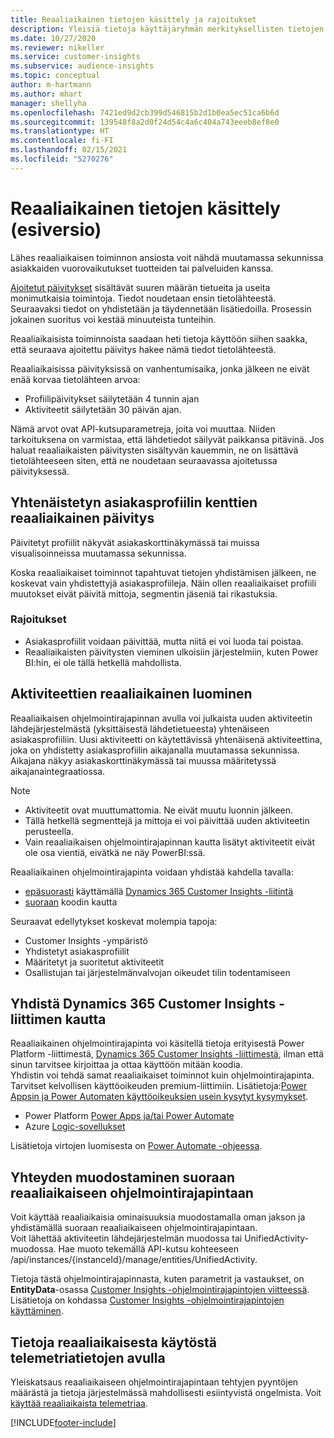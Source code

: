 ```yaml
---
title: Reaaliaikainen tietojen käsittely ja rajoitukset
description: Yleisiä tietoja käyttäjäryhmän merkityksellisten tietojen reaaliaikaisista ominaisuuksista
ms.date: 10/27/2020
ms.reviewer: nikeller
ms.service: customer-insights
ms.subservice: audience-insights
ms.topic: conceptual
author: m-hartmann
ms.author: mhart
manager: shellyha
ms.openlocfilehash: 7421ed9d2cb399d546815b2d1b0ea5ec51ca6b6d
ms.sourcegitcommit: 139548f8a2d0f24d54c4a6c404a743eeeb8ef8e0
ms.translationtype: HT
ms.contentlocale: fi-FI
ms.lasthandoff: 02/15/2021
ms.locfileid: "5270276"
---
```

# <a name="real-time-data-ingestion-preview"></a>Reaaliaikainen tietojen käsittely (esiversio)

Lähes reaaliaikaisen toiminnon ansiosta voit nähdä muutamassa sekunnissa asiakkaiden vuorovaikutukset tuotteiden tai palveluiden kanssa.

[Ajoitetut päivitykset](system.md#schedule-tab) sisältävät suuren määrän tietueita ja useita monimutkaisia toimintoja. Tiedot noudetaan ensin tietolähteestä. Seuraavaksi tiedot on yhdistetään ja täydennetään lisätiedoilla. Prosessin jokainen suoritus voi kestää minuuteista tunteihin.

Reaaliaikaisista toiminnoista saadaan heti tietoja käyttöön siihen saakka, että seuraava ajoitettu päivitys hakee nämä tiedot tietolähteestä.

Reaaliaikaisissa päivityksissä on vanhentumisaika, jonka jälkeen ne eivät enää korvaa tietolähteen arvoa:

- Profiilipäivitykset säilytetään 4 tunnin ajan
- Aktiviteetit säilytetään 30 päivän ajan.

Nämä arvot ovat API-kutsuparametreja, joita voi muuttaa. Niiden tarkoituksena on varmistaa, että lähdetiedot säilyvät paikkansa pitävinä. Jos haluat reaaliaikaisten päivitysten sisältyvän kauemmin, ne on lisättävä tietolähteeseen siten, että ne noudetaan seuraavassa ajoitetussa päivityksessä.

## <a name="real-time-update-of-the-unified-customer-profile-fields"></a>Yhtenäistetyn asiakasprofiilin kenttien reaaliaikainen päivitys

Päivitetyt profiilit näkyvät asiakaskorttinäkymässä tai muissa visualisoinneissa muutamassa sekunnissa.

Koska reaaliaikaiset toiminnot tapahtuvat tietojen yhdistämisen jälkeen, ne koskevat vain yhdistettyjä asiakasprofiileja. Näin ollen reaaliaikaiset profiili muutokset eivät päivitä mittoja, segmentin jäseniä tai rikastuksia.

### <a name="limitations"></a>Rajoitukset

- Asiakasprofiilit voidaan päivittää, mutta niitä ei voi luoda tai poistaa.
- Reaaliaikaisten päivitysten vieminen ulkoisiin järjestelmiin, kuten Power BI:hin, ei ole tällä hetkellä mahdollista.

## <a name="real-time-creation-of-activities"></a>Aktiviteettien reaaliaikainen luominen

Reaaliaikaisen ohjelmointirajapinnan avulla voi julkaista uuden aktiviteetin lähdejärjestelmästä (yksittäisestä lähdetietueesta) yhtenäiseen asiakasprofiiliin. Uusi aktiviteetti on käytettävissä yhtenäisenä aktiviteettina, joka on yhdistetty asiakasprofiilin aikajanalla muutamassa sekunnissa. Aikajana näkyy asiakaskorttinäkymässä tai muussa määritetyssä aikajanaintegraatiossa.

> [!NOTE]
>
> - Aktiviteetit ovat muuttumattomia. Ne eivät muutu luonnin jälkeen.
> - Tällä hetkellä segmenttejä ja mittoja ei voi päivittää uuden aktiviteetin perusteella.
> - Vain reaaliaikaisen ohjelmointirajapinnan kautta lisätyt aktiviteetit eivät ole osa vientiä, eivätkä ne näy PowerBI:ssä.

Reaaliaikainen ohjelmointirajapinta voidaan yhdistää kahdella tavalla:

- [epäsuorasti](#connect-via-the-dynamics-365-customer-insights-connector) käyttämällä [Dynamics 365 Customer Insights -liitintä](https://docs.microsoft.com/connectors/customerinsights/)
- [suoraan](#connect-directly-to-the-real-time-api) koodin kautta

Seuraavat edellytykset koskevat molempia tapoja:

- Customer Insights -ympäristö
- Yhdistetyt asiakasprofiilit
- Määritetyt ja suoritetut aktiviteetit
- Osallistujan tai järjestelmänvalvojan oikeudet tilin todentamiseen

## <a name="connect-via-the-dynamics-365-customer-insights-connector"></a>Yhdistä Dynamics 365 Customer Insights -liittimen kautta

Reaaliaikainen ohjelmointirajapinta voi käsitellä tietoja erityisestä Power Platform -liittimestä, [Dynamics 365 Customer Insights -liittimestä](https://docs.microsoft.com/connectors/customerinsights/), ilman että sinun tarvitsee kirjoittaa ja ottaa käyttöön mitään koodia.    
Yhdistin voi tehdä samat reaaliaikaiset toiminnot kuin ohjelmointirajapinta. Tarvitset kelvollisen käyttöoikeuden premium-liittimiin. Lisätietoja:[Power Appsin ja Power Automaten käyttöoikeuksien usein kysytyt kysymykset](https://docs.microsoft.com/power-platform/admin/powerapps-flow-licensing-faq).

- Power Platform [Power Apps ja/tai Power Automate](https://docs.microsoft.com/connectors/)
- Azure [Logic-sovellukset](https://docs.microsoft.com/azure/connectors/apis-list)

Lisätietoja virtojen luomisesta on [Power Automate -ohjeessa](https://docs.microsoft.com/power-automate/).

## <a name="connect-directly-to-the-real-time-api"></a>Yhteyden muodostaminen suoraan reaaliaikaiseen ohjelmointirajapintaan

Voit käyttää reaaliaikaisia ominaisuuksia muodostamalla oman jakson ja yhdistämällä suoraan reaaliaikaiseen ohjelmointirajapintaan.    
Voit lähettää aktiviteetin lähdejärjestelmän muodossa tai UnifiedActivity-muodossa. Hae muoto tekemällä API-kutsu kohteeseen /api/instances/{instanceId}/manage/entities/UnifiedActivity.

Tietoja tästä ohjelmointirajapinnasta, kuten parametrit ja vastaukset, on **EntityData**-osassa [Customer Insights -ohjelmointirajapintojen viitteessä](https://developer.ci.ai.dynamics.com/api-details#api=CustomerInsights). Lisätietoja on kohdassa [Customer Insights -ohjelmointirajapintojen käyttäminen](apis.md).

## <a name="understand-your-real-time-usage-with-telemetry"></a>Tietoja reaaliaikaisesta käytöstä telemetriatietojen avulla

Yleiskatsaus reaaliaikaiseen ohjelmointirajapintaan tehtyjen pyyntöjen määrästä ja tietoja järjestelmässä mahdollisesti esiintyvistä ongelmista. Voit [käyttää reaaliaikaista telemetriaa](system.md#api-usage-tab). 


[!INCLUDE[footer-include](../includes/footer-banner.md)]